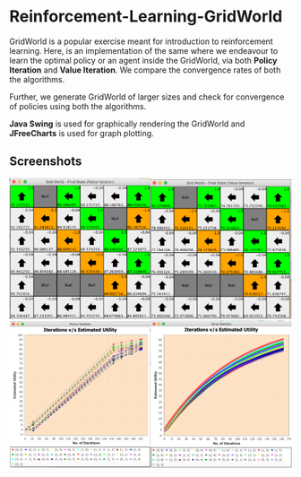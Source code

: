 # Reinforcement-Learning-GridWorld

GridWorld is a popular exercise meant for introduction to reinforcement learning. Here, is an implementation of the same where we endeavour to learn the optimal policy or an agent inside the GridWorld, via both **Policy Iteration** and **Value Iteration**. We compare the convergence rates of both the algorithms.

Further, we generate GridWorld of larger sizes and check for convergence of policies using both the algorithms.

**Java Swing** is used for graphically rendering the GridWorld and **JFreeCharts** is used for graph plotting.

## Screenshots

<img src="/screenshots/1.png" width="50%" height="50%" /><img src="/screenshots/2.png" width="50%" height="50%" />
<img src="/screenshots/3.png" width="50%" height="50%" /><img src="/screenshots/4.png" width="50%" height="50%" />
